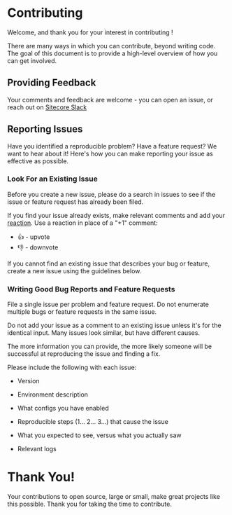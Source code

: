 # Contributing 

Welcome, and thank you for your interest in contributing !

There are many ways in which you can contribute, beyond writing code. The goal of this document is to provide a high-level overview of how you can get involved.

## Providing Feedback

Your comments and feedback are welcome - you can open an issue, or reach out on [Sitecore Slack](https://sitecore.chat/)

## Reporting Issues

Have you identified a reproducible problem? Have a feature request? We want to hear about it! Here's how you can make reporting your issue as effective as possible.

### Look For an Existing Issue

Before you create a new issue, please do a search in issues  to see if the issue or feature request has already been filed.

If you find your issue already exists, make relevant comments and add your [reaction](https://github.com/blog/2119-add-reactions-to-pull-requests-issues-and-comments). Use a reaction in place of a "+1" comment:

* 👍 - upvote
* 👎 - downvote

If you cannot find an existing issue that describes your bug or feature, create a new issue using the guidelines below.

### Writing Good Bug Reports and Feature Requests

File a single issue per problem and feature request. Do not enumerate multiple bugs or feature requests in the same issue.

Do not add your issue as a comment to an existing issue unless it's for the identical input. Many issues look similar, but have different causes.

The more information you can provide, the more likely someone will be successful at reproducing the issue and finding a fix.

Please include the following with each issue:

* Version 

* Environment description

* What configs you have enabled

* Reproducible steps (1... 2... 3...) that cause the issue

* What you expected to see, versus what you actually saw

* Relevant logs

# Thank You!

Your contributions to open source, large or small, make great projects like this possible. Thank you for taking the time to contribute.
